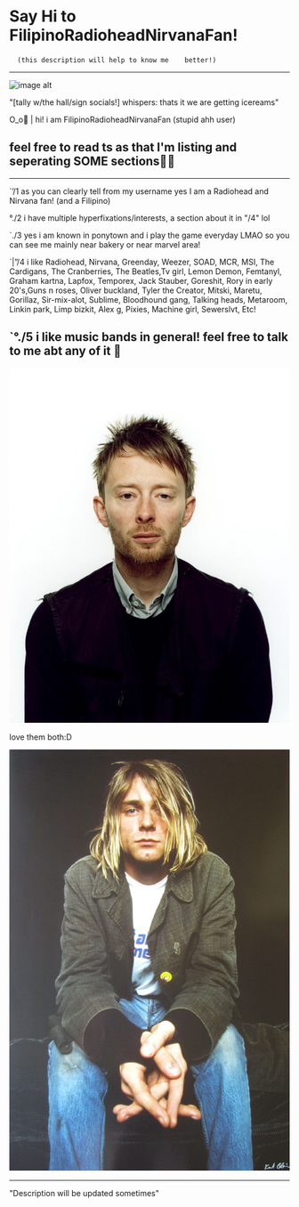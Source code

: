 # Say Hi to FilipinoRadioheadNirvanaFan!

      (this description will help to know me    better!)
- - -

![image alt](https://github.com/FilipinoRadioheadNirvanaFan/Say-hello-to-FilipinoRadioheadNirvanaFan-/blob/0adbf82cf1117bce8ddeecf84e6e141c7e2a2ff2/Screenshot_2025-05-24-11-13-59-287_com.android.chrome-edit.jpg)

"[tally w/the hall/sign socials!] whispers: thats it we are getting icereams"

 O⁠_⁠o🌱 | hi! i am FilipinoRadioheadNirvanaFan (stupid ahh user) 

## feel free to read ts as that I'm listing and seperating SOME sections🤷‍♀️

---
  `’/1 as you can clearly tell from my  username yes I am a Radiohead and    Nirvana fan! (and a Filipino)

  °./2 i have multiple  hyperfixations/interests, a section about it in "/4" lol

  `./3 yes i am known in ponytown and i play the game everyday LMAO so you can see me mainly near bakery or near marvel area!

 `|”/4 i like Radiohead, Nirvana, Greenday, Weezer, SOAD, MCR, MSI, The Cardigans, The Cranberries, The Beatles,Tv girl, Lemon Demon, Femtanyl, Graham kartna, Lapfox, Temporex, Jack Stauber, Goreshit, Rory in early 20's,Guns n roses, Oliver buckland, Tyler the Creator, Mitski, Maretu, Gorillaz, Sir-mix-alot, Sublime, Bloodhound gang, Talking heads, Metaroom, Linkin park, Limp bizkit, Alex g, Pixies, Machine girl, Sewerslvt, Etc!

  `°./5 i like music bands in general! feel free to talk to me abt any of it 🙏
---

  ![image alt](https://github.com/FilipinoRadioheadNirvanaFan/FilipinoRadioheadNirvanaFan/blob/f4b2511f3f57482f76c3d33fe4a609128f075e5c/ThomYorkeAppearance.jpg)

love them both:D

  ![image alt](https://github.com/FilipinoRadioheadNirvanaFan/FilipinoRadioheadNirvanaFan/blob/0bc10cba4c3b548b1c88f100382e6a8b98016759/Kurt-Cobain-Style-Photo-Plaid-Jacket.jpg)
- - -
"Description will be updated sometimes"
